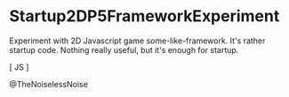 # Startup2DP5FrameworkExperiment
Experiment with 2D Javascript game some-like-framework.
It's rather startup code. Nothing really useful, but it's enough for startup.

[ JS ]

@TheNoiselessNoise
